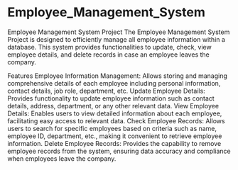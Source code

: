# Employee_Management_System
Employee Management System Project
The Employee Management System Project is designed to efficiently manage all employee information within a database. This system provides functionalities to update, check, view employee details, and delete records in case an employee leaves the company.

Features
Employee Information Management: Allows storing and managing comprehensive details of each employee including personal information, contact details, job role, department, etc.
Update Employee Details: Provides functionality to update employee information such as contact details, address, department, or any other relevant data.
View Employee Details: Enables users to view detailed information about each employee, facilitating easy access to relevant data.
Check Employee Records: Allows users to search for specific employees based on criteria such as name, employee ID, department, etc., making it convenient to retrieve employee information.
Delete Employee Records: Provides the capability to remove employee records from the system, ensuring data accuracy and compliance when employees leave the company.
